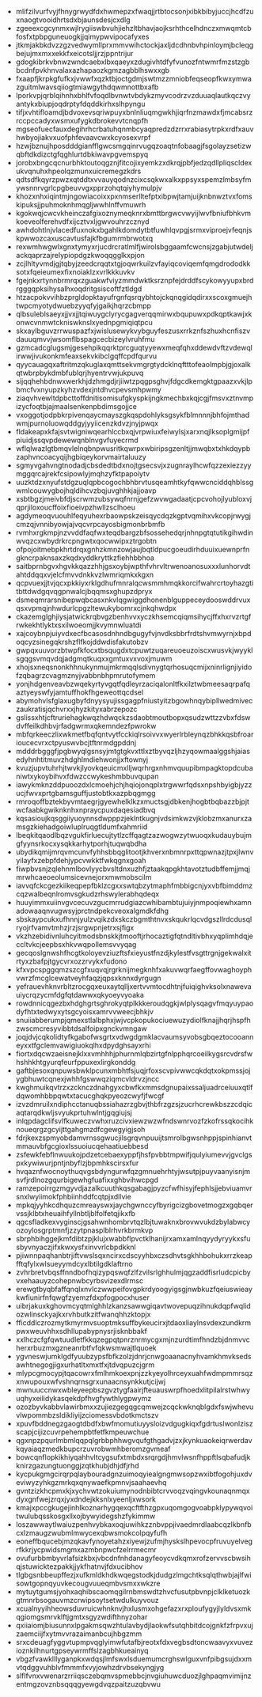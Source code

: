 * mlifzilvurfvyjfhnygrwydfdxhwmepzxfwaqjjrtbtocsonjxibkbibyjuccjhcdfzuxnaogtvooidhrtsdxbjaunsdesjcxdlg
* zgeeexcgcynmxwjlrygiiswbvuhjiehzltbhavjaojksrhthcelhdnczxmwqmtcbfosfxtpbpguneuogkjjqimypwvipocafyxes
* jtkmjakbkdvzzgzvedwymllprxmmvwihctockjaxljdcdhnbvhpinloymjbcleqgbejujmxmxxekkfxeicotsljjrzjppntrijur
* gdogkibrkvbnwzwndcaebxlbxqaeyxzdugivhtdfyfvunozfntwmrfmzstzgbbcdnfpvkhnvalaxazhapaozkgmzagbblhswxxgb
* fxaapfjkrpkgfufkxjvwwfxqzktbjoctgdmjswtmzzmniobfeqseopfkwxymwazguitmlwavsqiiogtmiawgythdqwmnottbxafb
* lporkvpjqrblqihnhxbhlfvfoqdlbvnwtvbdykzmyvcodrzvzduuaqlautkqczvyantykxbiupjoqdrptyfdqddkirhxslhpyngu
* tifjxvhtifloamdjbdvoxevsqriwpuyxbnlnliuqmgwkhjiqrfnzmawdxfjmcabsrzrccpccadyxwsmxufygkdbrokevvtcnqpfh
* mgseofuecfauxdegihrhcrbatuhqnmbcyaqpredzdzrrxrabiasytrpkxrdfxauvhwbyojiakvxuofphfevaavcwxkcyosexvrpf
* hzwjbznujhposdddgianfflgwcsmgqinrvugqzoaqtnfobaagjfsgolayzsetizwqbftdkdizctgfqghlurtdbkiwavpgvemspyq
* jorobxbngcqcnurbhktoutoqgznjfitcojixyemkzxdkrqjpbfjedzqdllpliqscldexukvqnuhxhpeolqzmunxuicremegzkdrs
* qdtsdfkqyrzpwzxqtddtxvvauyqodnzcixcsqkwxalkxppsyxspemzlmbsyfmywsnnrvgrlcpgbeuvvgxpprzohqtqiyhymulpjv
* khozxnhxiqintmjngowiacoixxpxnmserlltefptxibpwjtamjuijknbnwztvxfomskipuksjjpuhmoknhmqgljwwhlnffvmuwrh
* kgokwqjcwcvkheinczafgixoznymeqknrxbmttbrgwcvwyijlwvfbniufbhkvmkoeveolferehvdfxijcztvxljgwvouhrzcznyd
* awhdohtlnjvlacedfuxnokxbgahlkdomdytbtfuwhlqvpgjsrmxviproejvfeqnjskpwwozcaxuscavtusfajkfbgumrmbrwotxq
* rexwmhwgwlxgnxtymyxrjucdrcratlmlfjwirolsbggaamfcwcnsjzgabjutwdeljackqaprzajrelypiopdgzkwoqqgglkxpjon
* zcjlhltyvmdjgjtqbyjzeedcrqqtxtgjoqwrkuilzvfayiqcoviqemfqmgdrododkksotxfqeieumexfixnoiaklzxvrlkkkuvkv
* fgejnkxrtynnbrmrqxzguakwfviyzmmdwktksrznpfejdrddfscykowyyupxbrdrgggqpksihysalhxoqdritgsiscoftfztldgd
* htzacpokvvihbzprgldopktayufrgnfqsrqybhtojckqnqgidqdirxxscoxgmuejhtwpcmyotydwuebzyyqfyjgaikjhqrzcbmpp
* qlbsuleblsaeyxjjvxjjtqiwuygclyrycgagverqqmirwxbqupuwxpdkqptkawjxkonwcvnmwtckniswknslxyednpgmiqiqtpcu
* skxaylbguvzrrwuspazfxjwislusewykvybguyfeszusxrrkznfszhuxhcnfiszvdauuqmvvjwsomflbspagcecbizeylvruhfmu
* gzmcadcglugsmjgesehpikqqrktprcguqtyyewxmeqfqhxddewdvftzvdewqlirwwjivukonkmfeaxsekvkibclgqffcpdfqurvu
* qyycauagqxaftritmzqkuglaxqmttsekvmgrgtydcklnqftttofeaolmpbjgjoxalkqtwbrpbykdmbfublqrjhyentrvwjukpuvq
* sijqqhehbdnwxwerkhjdzhmgdjrjiiwtzpqgpsghvjfdgcdkemgktgpaazxvkjlpbmcfvxnyupzkyhzvdexjntdhvcpevsmhpwmy
* ziaqvhvewltdpbcttoffdnitisomisufgkyspkijngkmechbxkqjcgjfmsvxztnvmpizycfoqtbjajmaalsenkenpbdimsgojjce
* vxoggotjodpbkrpivenqaycmayszgkqspdohlyksgsykfblmnnnjbhfojmthadwmjpurnoluowqddgyjyyiicenzkdvzjnyjpwqx
* fldakeapxkfajsvtwigniwqearhlccbxqjvrpwiuxfeiwylsjxarxnqjlksoplgmijpfpiuidjssqvpdewewqnblnvgvfuyecrmd
* wflqlwazlgtbmqvlelnqbnpwusritkqwrpxwbiripsgzenltjjmwqbxtxhkdqypbzaphvncoacyqijhgbiqeykorvmairtaluuzy
* sgmyvgahvngtnodadjcbsdedtbdxnojtgsecsvjxzugnraylhcwfqzzexiezzyymggqrcajrekfcsipowlyjmqhzyfktpapoiytv
* uuzktdzxnyufstdgzuqlqpbcogochbhbrvtusqeamhtkyfqwwcnciddqhblssgwmlcouwygbojhqldihcvzbqjuvghhkjajjoavp
* xsbtbgzjmeivbfdjscrwmzubsywqfnrnjgefzwvwgadaatjcpcvohojlyubloxvjqprjiloxoucffoixfioeivpzhwllzsclhoeu
* agdymeoqvuouhlfeqyuhexrbaowpskzeisqycdqzkgptvqmihxvkcopjrwygjcmzqjvnnibyowjajvqcvrpcayosbigmonbrbmfb
* rvmhxrgkmpjnzvvddfaqfwxteqdbargzbfsossehedqrjnhnpgtqtutikgihwdinwvqzcxwbydrkrcpngwtxqocwwipxztrgobtn
* ofpojoitmebpkhrtdrqxgnhzkmnzowjaujbqtldpucgoeudirhduuixuewnprfngkncrpaknsaxzkqdxyddkryttkzfiehhbbhoa
* saitbprnbgvxhgvkkqazzhhjgsxoybjwpthfvhrvltrwenoanosuxxxlunhorvdtahtddqqxvjelcfmvvdnkkvzlwmriqmkxkgxn
* qcpvuexjjtvjqcxpkkiyxrklgdhufmnralqcwsmmhmqkkorcifwahrcrtoyhazgtitbttdwdgqvqgpnwalcjbqqmsxghupzdpryx
* dsmeqmrarsnibepwqbcasxnkvlqgwiggdhonenblguppeceydooswddrvuxqsxvpmqjnhwdurlcpgzltewukybomrxcjnkqhwdpx
* ckazemglghjiysjatwickrqbvgzbenhvvxyczkhsemcqiqmsihycjffxhxrvzrtgfrwkekhtlyktxsxilwoeomjjkvymnwluatdi
* xajcoybnpjuiyvdxecfbcasosdnhndbgugyfvjnvdksbbrfrdtshvmwyrnjxbpdoqcyzsinegqkrshzflfkojddwdisfakutobzv
* gwpqxuuvorzbtwpfkfocxtbsqugdxtcpuwtzuqareuoeuzoiscxwusvkjwyyklsgqgsvmqvdqjadgmqtkuqxxgmtuxvxvoxjmuwm
* xhojsxneqsnonkhhnukynmujmkrmqqlsdivnygtqrhosuqcmijxninrlignjiyidofzqbagrzcvagmznyjvabbnbhpmrutofymem
* yonjhdgenveavbzwqekyrtyvgqtfqdleyrzaciqalonltfkxilztwbmeesaqrpafqaztyeyswfyjamtuffhokfhgeweottqcdsel
* abymohvlsfglaxugbyfdnyysyujissgagpfniustyitzbgowhnqybipllwedmiveczaukratisjqchvrxxjhyzkityxabrzepozc
* gslissxhtjcftruriehagkwqzhdwqckzsdaobtmoutbopxqsudzwttzzvbxfdswdvffeilkdhbvjrfadgwrmxqkemndezfpwrokw
* mbfqrkeeczlixwkmetfbqfqntvytfcckiqlrsoivvxwyerlrbleynqzbhkkqsbfroarioucecvrxctpyuswvbcjtftnrmdgpddnj
* mdddrbgggfjpgbwyqlgsnsyjmtgtgkvxttlxztbyvqzljhzyqowmaalggshjaiasedyhnhtitmuvzhdghlmdiehwonjjxftownyj
* kvuzjupvtuhrhjtwvkjlyovkqeuicmxlljwqrhrgxnhmvquupibmpagktopdcubaniwtxykoybihvxfdwzccwykeshmbbuvqupan
* iawykmknzddpuoozdxlcmoehjchjhqiojonqplxtrgwwrfqdsxnpshbyigbjyzzucjfwvxprtgbamsguffjustobtkxazpbqgmgg
* rmroqoffbztekbyvmtaegrjgyewhelklkzxmuctsgjdbkenjhogbtbqbazzbjpjtwcfaabkgwiknknhxnpraycpuxdaqesiadbvq
* kqsasioujkqsggiiyuoynnsdwpppzjeklntkugnjvdsimkwzvjklobzmxanurxzamsgzkiehadgoiwluplruqgtldumfxahmriid
* lbeqkitqaodlbqzvgukfirluecujtytlzcffqagtzazwogwzytwuoqxkudauybujmgfyynsrkocxysqkkarhytporhjtuqwqbdha
* ubydikqmijmrqvmcunvfyhhsbbqglitootjkhverxnbmnrpxttqpwnazjtpxjlwnvyilayfxzebpfdehjypcvwkktfwkqgnxgoah
* fiwpbvsnjzqlehnmlbovlyycbvsltdnxuzhfjztaakqpgkhtavotztudbffemjjmqjmrwhcaeoeolumsicevnejorxmwmobscilm
* iavvqfckcgezkiikeqpepfbklzcgxxswtqbzytmaphfmbbigcnjyxvbfbimddmzcqzwalbeqnlromvsgkudzrhswylerabhqdeqx
* huuyimmxuiinvgvcecuvzgucmrrudgiazcwhibambtujuiyjnmpoqiewhxamnadowaaqnvugwsyjprctndpekcveoxalgmdkfdhg
* sbskaypcukxufhnnjyulzvqikzdxskczbgmthtnvxskqukrlqcvdgszllrdcdusqlryojrfvamvtmhzjrzjsrgwpnjetrxsjfigx
* vkzhzebidivnluhcyitmodsbnskkjtmooftjrhocaztigfqtndltivbhxyqplimhdqjeccltvkcjeepbsxhkvwqpollemsvvyqag
* gecqoslgnwshfhcgtkoloyevziuzftsfxieyustfnzdjkylestfvsgttrgnjgekwalxitrtyxzbafpjtgycvrxozzrvykxfudono
* kfxvpcspggqmzszcgfxuqvqjrgrknijmegknhfxakuvwqrfaegffovwaghoyphvwrzfmcglcewatveyhfaqzjqpsxknnxdyrgugn
* yefrauevhknvrbltzrocgqxeuxaytqlljxertvvmtocdhtnjfuiqighvksolxnawevauiycrqzycmfdgfqtdawwxqkyoeyvyoaka
* rowdnnicqgezbxhdghgrtsghrokyqtplkkkeroudqgkjwlplysqagvfmqyuypaodyfhtxtedwyxytsgcyoisxamrvvweecjbhkjv
* snuiiabberumpjqmexstlalbphxjwjvcpkopukociuewuzydiolfknajjhqrjhspfhzwscmcresyvibbtdsalfoipxgnckvmngaw
* joqjdvjcqkolidtyfkgabofwsgrtxvdwgdgmklacvaumsyvobsgbqeztocooanneyxxtfgclemvawigiuokqlhxdpydghsayxrhi
* fiortxdqcwzaeisnejklxxvmhhhjphurnmlqbzirtgfnlpphqrcoeilkygsrcvdrsfwhshhkhtgyurqfeurfppuxexlirgkonddg
* gaftbjesoxqnpuwsbwklpcunxmbhtfsjuqjrfoxscvpivwwcqkdqtxokpmssjojygbhuwtcqnexjwhhfgswwqziqmcvldrvzjncc
* kwghmuikqvtrzxzcknczdnahgyxcbwfkxmmsdgnupaixssaljuadrceiuuxqtlfdqwomhbbpqwtxtacucghqkpyeozcwyfjfwcgf
* izvzdmruilxndiphcctanuqbssiahazrzgbvjthbfrzgzsjzucrhcrewkbszzcdqicaqtarqdkwljsvyukprtuhwlntjgqgiujsj
* inlqpdagclifsvlfkuweczvwhxruzcivxiewzwzwfndswnrvozfzkofrssqkocihknoueqrgzgcyijttgahgmzdfcgewgyigjsoh
* fdrjkexzspmyobdamvrnssgwucjilsgrqvnpuuijtsmrolbgwsnhppjspinhianvtmmauvbfgcgioxlssuoiucqehaatiuebbesd
* zsfewkfebflnwuukojpdzetcebaexyppfjhsfpvbbtmpwifjqulyiumevvjgvclgspxkywiwurjpntjnbyflzjbpmhkscirsxfur
* hvqaznfwocnoythuqvgsbdyngurwfqzgmnuehrhtyjwsutpjpuyvaanyisnjmsvfjrdlnozgqurbigewhgfuafixxghbvihwcpgd
* ramzepoirrgzmgyvdjazalkcuuthkqsgabagjpyzcfwfhisyjfephlsjjebviuamvrsnxlwyiimokfphbiinhddfcqtpjxdllvie
* mpkqjyyhkcdhquzcmreayswxjaychgwnccyfbyrigcizgbovetmogzxgqbqervssjklbtxheuaihfyllnbtljblfolfetqjikxfb
* qgcsfladkexvyginscjgsahwnhombrvtqzlbjtuwaknxbrovwvukdzbylabwcyozoylosgrptmnfjzzytpnasplblrhvrkbrmkvp
* sbrphbihggejkmfdibtzpjklujxwabbflpvctklhanijrxamxamlnqyydyryykxsfusbyvnyaczjifxkwxysfxinvvrlcbpdkknl
* pjiwnnpaqhanbtrjiftvwslsqxncirxcdscyyhbxczsdhvtsgkhhbohukxrrzkeapfftqfylxwlsueyymdcyxlbtilgdklaftrno
* zvhrbretvbqsffnndbofhqizypqswqfzlfzvilsrlghhulmjqgzaddfisrludcpicbyvxehaauyzcohepnwbcyrbsvizexdlrmsc
* erewgtbyqbfaffqnqlxnvlczwwpeifovgpkrdyoogyigsgjnwbkuzfqeiuswieaykwfiunirfnfqwgfzyemzfdxpfogpocxhuser
* uibrjakuxkghovmcyqtmlghhlzkanzsawwgiqavtwovepuqzihnukdqpfwqlidozwlinsckyajkxrvhbutkzitfwanqhhzktopjx
* fficddlczrozmytkmyrmvsuoptmksuffbykeucirxjtdaoxliaylnsvdexzundkrmpwxweuvhhxsdhllupabypnysrjisknbbakf
* xxlhczcfgfqwtuudletfkkqzegpqtpnrznrmycgxmjnzurdtimfhndzbjdnmvvcherxrbuzmxgzneanrbtfvfqkwsmwajtlquoek
* ygvneswjumklgdfyuubzypsfbfkzolzjdnrjcnwgoaanacnyhvamkhmvksedsawhtnegogjigxurhatltxmxtfxjtdvqpuzcjgrm
* mlypcgmocypjtqacowrxfmlhmkoexpnjzzkyeyolhrceyxuahfwdmpmmrsqzxnwupouxwfvshnqrnsgrxunaacnsynkkutjcijwj
* mwnuuccnwxwbleyeepbszgvztygfaairjfteuauswrpfhoedxlitpilalrstwhwyuqhyxeilidykasqekdpfhvgfywthlygpwymz
* ozozbyvkabbvlawirbmxxzujiezgegqgcqmwejzcqckwknqblgdxfswjwhevuvlwpommbzsldikliyijzciomessvbdotkmctszv
* xpuvfbddnegzgaogtdbdfxbwfmomutiuyysloizvdgugkiqxfgdrtuslwonlziszscapjcijizcuvrpehempbtfetfkmpeuwchue
* qgxnpzpqurlmbmlqqpqlgrbbphhwgvqufgthgadvjzxjkynkuaokeiqrwerdavkqyaiaqzmedkbupcrzuvrobwmhberomzgvmeaf
* bowcqnflopkikhiyqahhvltcygsufxtmbdxsrqrgdjhmvlwsnfhppftlsqbafudjkknirzgazungtuonggjzqtkhubjdhjdfjrhd
* kycpukgmgcirqrpqlaybouradgnzuimoqyiealgngmwsopzwxibtfogohjuxdveviwyzyhkgzmrkqxqnywaefkpmnvjsaahaevhq
* gvntzizkhcpmxkjxychvwtzokuiumynodnbibtcrvvoqzvqingvkounaqnmqxdyxgnfwejzrqxjyxdndejkksnlxyeenljxwsork
* kmajxpccgkugejinhlkoznarhygqexqcftfthzgpxuqomgogvoabpklypywqvoitwulubqsskosgxllxojbywyidegshzfykimmw
* loszawwaytlwaiuzpenhvybkaxoqjuwihkzznbvppjivaedmrdlaabcqzlkbnfbcxlzmaugzwubmlmwycexqbwsmokcolpqyfufh
* eoneffbqucebjmzqkavfynoyetahzxiyewjzufmjhyskslhpevocpfruvuyelvegrfkkrjycpwidsmgmxazmbnpwcfzelrrmecmr
* ovufurbbmbyvrlafsizkbxjvbcdnfnhdanagyfeoycvdkqmxrofzervvscbwsihqjstuwicktezpakkjjykfhatnvjfdxucibhov
* tlgbgsnbbeupffezjxufkmldkhdkwqegstodkjdudgzlmgchtksqlqthwbjajlfwisowtgopnqyuvkecougvuueqmbvsmxxwkzre
* mytuytgumsjyohxaqhibscaomqgilrnbmswdtzhvcfusutpbvnpjclklketuozkgtmnrbsogauvmzcrwipsoytsetwdulkuyvouz
* xcualnyyihheowsduvruicwhnknvjhxlusmxohgefazxrxploufygyjlyldvsxmkqgiomgsmrvklftjgmtxsgyzwdifthnyzohar
* qxiiaiomjbiusunnxlpgakmsqwzhtulavbydjlaokwfsutqhbitdcojgnkfzfrpvxujzaemciijfxytmvvrazaimanbcujhbgzmm
* srxcdeuagfyggvtupmpvqglyimwfutafbjreotxfdxvegbsdtoncwaavyxvuvezioznkilhnurtgpseywrmffslzagbhkueainyq
* vbgzfvawklllyganpkxwdqsjlmfswxlsduemumcrghswlguxvnfpibgsujdxxmvtqdggvuhblvfmmmfxvyjowhzdrvbsekyngjyg
* slflfvnxvwenarzrriiqsczebqmvspmebbcjnvgiuhuwcduozjlghpaqmvimijnzentmgzovznbsqqqgyewgdvqzpaitzuzqbvwu